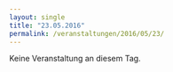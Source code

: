 ```yaml
---
layout: single
title: "23.05.2016"
permalink: /veranstaltungen/2016/05/23/
---
```


Keine Veranstaltung an diesem Tag.
